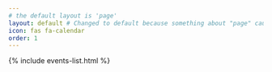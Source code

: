 ```yaml
---
# the default layout is 'page'
layout: default # Changed to default because something about "page" causes the post snippet below to change arrangement.
icon: fas fa-calendar
order: 1
---
```




{% include events-list.html %}
